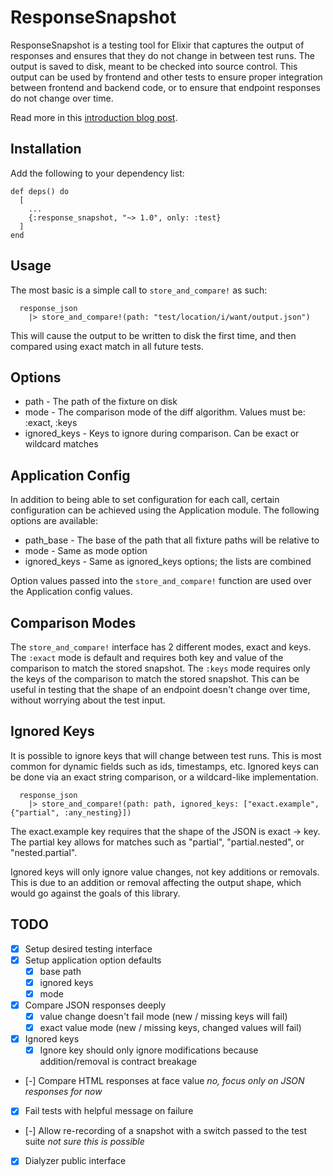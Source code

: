 # ResponseSnapshot

ResponseSnapshot is a testing tool for Elixir that captures the output of responses
and ensures that they do not change in between test runs. The output is saved to disk,
meant to be checked into source control. This output can be used by frontend and other tests
to ensure proper integration between frontend and backend code, or to ensure that endpoint
responses do not change over time.

Read more in this [introduction blog post](https://stephenbussey.com/2018/04/17/introducing-elixir-response-snapshot-testing.html).

## Installation

Add the following to your dependency list:

```
def deps() do
  [
    ...
    {:response_snapshot, "~> 1.0", only: :test}
  ]
end
```

## Usage

The most basic is a simple call to `store_and_compare!` as such:

```
  response_json
    |> store_and_compare!(path: "test/location/i/want/output.json")
```

This will cause the output to be written to disk the first time, and then compared
using exact match in all future tests.

## Options

* path - The path of the fixture on disk
* mode - The comparison mode of the diff algorithm. Values must be: :exact, :keys
* ignored_keys - Keys to ignore during comparison. Can be exact or wildcard matches

## Application Config

In addition to being able to set configuration for each call, certain configuration
can be achieved using the Application module. The following options are available:

* path_base - The base of the path that all fixture paths will be relative to
* mode - Same as mode option
* ignored_keys - Same as ignored_keys options; the lists are combined

Option values passed into the `store_and_compare!` function are used over the
Application config values.

## Comparison Modes

The `store_and_compare!` interface has 2 different modes, exact and keys. The `:exact`
mode is default and requires both key and value of the comparison to match the stored
snapshot. The `:keys` mode requires only the keys of the comparison to match the stored
snapshot. This can be useful in testing that the shape of an endpoint doesn't change
over time, without worrying about the test input.

## Ignored Keys

It is possible to ignore keys that will change between test runs. This is most common
for dynamic fields such as ids, timestamps, etc. Ignored keys can be done via an exact
string comparison, or a wildcard-like implementation.

```
  response_json
    |> store_and_compare!(path: path, ignored_keys: ["exact.example", {"partial", :any_nesting}])
```

The exact.example key requires that the shape of the JSON is exact -> key. The partial key
allows for matches such as "partial", "partial.nested", or "nested.partial".

Ignored keys will only ignore value changes, not key additions or removals. This is
due to an addition or removal affecting the output shape, which would go against the
goals of this library.

## TODO

- [x] Setup desired testing interface
- [x] Setup application option defaults
  - [x] base path
  - [x] ignored keys
  - [x] mode
- [x] Compare JSON responses deeply
  - [x] value change doesn't fail mode (new / missing keys will fail)
  - [x] exact value mode (new / missing keys, changed values will fail)
- [x] Ignored keys
  - [x] Ignore key should only ignore modifications because addition/removal is contract breakage
- [-] Compare HTML responses at face value *no, focus only on JSON responses for now*
- [x] Fail tests with helpful message on failure
- [-] Allow re-recording of a snapshot with a switch passed to the test suite *not sure this is possible*
- [x] Dialyzer public interface
